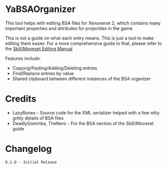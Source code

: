 # YaBSAOrganizer
This tool helps with editing BSA files for Xenoverse 2, which contains many important properties and attributes for projectiles in the game. 

This is not a guide on what each entry means.  This is just a tool to make editing them easier.  For a more comprehensive guide to that, please refer to the [Skill/Moveset Editing Manual](https://docs.google.com/document/d/18gaAbNCeJyTgizz5IvvXzjWcH9K5Q1wvUHTeWnp8M-E/edit#heading=h.v77lp7pp65pd)

Features include:
* Copying/Pasting/Adding/Deleting entries
* Find/Replace entries by value
* Shared clipboard between different instances of the BSA organizer

# Credits
* LazyBones - Source code for the XML serializer helped with a few nitty gritty details of BSA files
* DeadlyGommba, TheNero - For the BSA section of the Skill/Moveset guide

# Changelog
```
0.1.0 - Initial Release
```